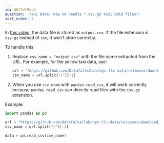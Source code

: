 ```yaml
---
id: d677df9ccb
question: 'Taxi Data: How to handle *.csv.gz taxi data files?'
sort_order: 2
---
```


In [this video](https://www.youtube.com/watch?v=B1WwATwf-vY&list=PL3MmuxUbc_hJed7dXYoJw8DoCuVHhGEQb), the data file is stored as `output.csv`. If the file extension is `csv.gz` instead of `csv`, it won't store correctly.

To handle this:

1. Replace `csv_name = "output.csv"` with the file name extracted from the URL. For example, for the yellow taxi data, use:
   
   ```python
   url = "https://github.com/DataTalksClub/nyc-tlc-data/releases/download/yellow/yellow_tripdata_2021-01.csv.gz"
   csv_name = url.split("/")[-1]
   ```

2. When you use `csv_name` with `pandas.read_csv`, it will work correctly because `pandas.read_csv` can directly read files with the `csv.gz` extension.

Example:

```python
import pandas as pd

url = "https://github.com/DataTalksClub/nyc-tlc-data/releases/download/yellow/yellow_tripdata_2021-01.csv.gz"
csv_name = url.split("/")[-1]

data = pd.read_csv(csv_name)
```